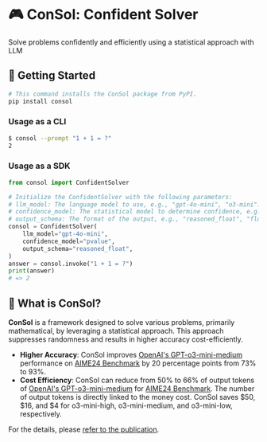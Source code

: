 # 🎮 ConSol: Confident Solver

Solve problems confidently and efficiently using a statistical approach with LLM

## 🤗 Getting Started

```bash
# This command installs the ConSol package from PyPI.
pip install consol
```

### Usage as a CLI

```bash
$ consol --prompt "1 + 1 = ?"
2
```

### Usage as a SDK

```python
from consol import ConfidentSolver

# Initialize the ConfidentSolver with the following parameters:
# llm_model: The language model to use, e.g., "gpt-4o-mini", "o3-mini".
# confidence_model: The statistical model to determine confidence, e.g., "pvalue", "sprt", "bayesian".
# output_schema: The format of the output, e.g., "reasoned_float", "float".
consol = ConfidentSolver(
    llm_model="gpt-4o-mini",
    confidence_model="pvalue",
    output_schema="reasoned_float",
)
answer = consol.invoke("1 + 1 = ?")
print(answer)
# => 2
```

## 🤔 What is ConSol?

**ConSol** is a framework designed to solve various problems, primarily mathematical, by leveraging a statistical approach. This approach suppresses randomness and results in higher accuracy cost-efficiently.

* **Higher Accuracy**: ConSol improves [OpenAI's GPT-o3-mini-medium](.) performance on [AIME24 Benchmark](.) by 20 percentage points from 73% to 93%.
* **Cost Efficiency**: ConSol can reduce from 50% to 66% of output tokens of [OpenAI's GPT-o3-mini-medium](.) for [AIME24 Benchmark](.). The number of output tokens is directly linked to the money cost. ConSol saves $50, $16, and $4 for o3-mini-high, o3-mini-medium, and o3-mini-low, respectively.

For the details, please [refer to the publication](.).
